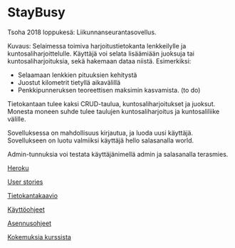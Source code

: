 # StayBusy

Tsoha 2018 loppukesä: Liikunnanseurantasovellus.

Kuvaus:
Selaimessa toimiva harjoitustietokanta lenkkeilylle ja kuntosaliharjoittelulle. Käyttäjä voi selata lisäämiään juoksuja tai kuntosaliharjoituksia, sekä hakemaan dataa niistä. 
Esimerkiksi:
* Selaamaan lenkkien pituuksien kehitystä 
* Juostut kilometrit tietyllä aikavälillä
* Penkkipunneruksen teoreettisen maksimin kasvamista. (to do)

Tietokantaan tulee kaksi CRUD-taulua, kuntosaliharjoitukset ja juoksut. Monesta moneen suhde tulee taulujen kuntosaliharjoitus ja kuntosaliliike välille.

Sovelluksessa on mahdollisuus kirjautua, ja luoda uusi käyttäjä. Sovellukseen on luotu valmiiksi käyttäjä hello salasanalla world.

Admin-tunnuksia voi testata käyttäjänimellä admin ja salasanalla terasmies.



[Heroku](https://staybisi.herokuapp.com)

[User stories](https://github.com/obisi/StayBusy/blob/master/documentation/Userstories.md)

[Tietokantakaavio](https://github.com/obisi/StayBusy/blob/master/documentation/StayBisiTietokantakaavio2.jpg)

[Käyttöohjeet](https://github.com/obisi/StayBusy/blob/master/documentation/käyttöohjeet.md)

[Asennusohjeet](https://github.com/obisi/StayBusy/blob/master/documentation/asennusohjeet.md)

[Kokemuksia kurssista](https://github.com/obisi/StayBusy/blob/master/documentation/kokemuksia.md)
